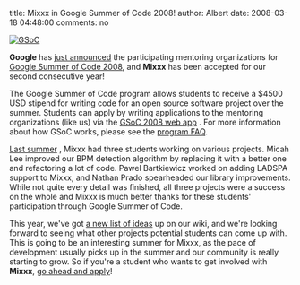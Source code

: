 title: Mixxx in Google Summer of Code 2008!
author: Albert
date: 2008-03-18 04:48:00
comments: no

[![GSoC]({static}/images/news/gsoc.png)]({static}/images/news/gsoc.png)

**Google** has [just announced](http://code.google.com/soc/2008/) the participating mentoring organizations for [Google Summer of Code 2008](http://code.google.com/soc/2008/), and **Mixxx** has been accepted for our second consecutive year!

The Google Summer of Code program allows students to receive a $4500 USD stipend for writing code for an open source software project over the summer.
Students can apply by writing applications to the mentoring organizations (like us) via the [GSoC 2008 web app](http://code.google.com/soc/2008/) . For more information about how GSoC works, please see the [program FAQ](http://code.google.com/opensource/gsoc/2008/faqs.html).

[Last summer]({filename}/news/2007-08-10-google-summer-of-code-2007-and-mixxx.md) , Mixxx had three students working on various projects.
Micah Lee improved our BPM detection algorithm by replacing it with a better one and refactoring a lot of code.
Pawel Bartkiewicz worked on adding LADSPA support to Mixxx, and Nathan Prado spearheaded our library improvements.
While not quite every detail was finished, all three projects were a success on the whole and Mixxx is much better thanks for these students' participation through Google Summer of Code.

This year, we've got [a new list of ideas](https://github.com/mixxxdj/mixxx/wiki/gsoc_2008_ideas) up on our wiki, and we're looking forward to seeing what other projects potential students can come up with.
This is going to be an interesting summer for Mixxx, as the pace of development usually picks up in the summer and our community is really starting to grow.
So if you're a student who wants to get involved with **Mixxx**, [go ahead and apply](http://code.google.com/soc/2008/)!
